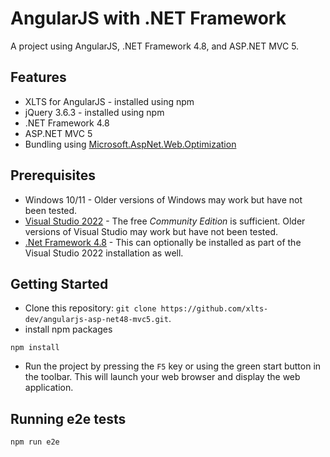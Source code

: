 # AngularJS with .NET Framework
A project using AngularJS, .NET Framework 4.8, and ASP.NET MVC 5.

## Features

- XLTS for AngularJS - installed using npm
- jQuery 3.6.3 - installed using npm
- .NET Framework 4.8
- ASP.NET MVC 5
- Bundling using [Microsoft.AspNet.Web.Optimization](https://docs.microsoft.com/en-us/aspnet/mvc/overview/performance/bundling-and-minification)

## Prerequisites

- Windows 10/11 - Older versions of Windows may work but have not been tested.
- [Visual Studio 2022](https://visualstudio.microsoft.com/downloads/) - The free *Community Edition* is sufficient.
Older versions of Visual Studio may work but have not been tested.
- [.Net Framework 4.8](https://dotnet.microsoft.com/en-us/download/dotnet-framework) - This can optionally be installed
as part of the Visual Studio 2022 installation as well.

## Getting Started

- Clone this repository: `git clone https://github.com/xlts-dev/angularjs-asp-net48-mvc5.git`.
- install npm packages

```
npm install
```

- Run the project by pressing the `F5` key or using the green start button in the toolbar. This will launch your web
browser and display the web application.

## Running e2e tests

```
npm run e2e
```
